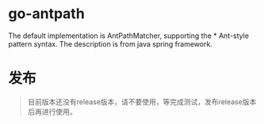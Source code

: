 # go-antpath
The default implementation is AntPathMatcher, supporting the  * Ant-style pattern syntax.  The description is from java spring framework.


# 发布
> 目前版本还没有release版本，请不要使用，等完成测试，发布release版本后再进行使用。